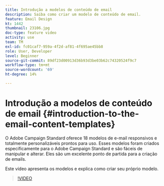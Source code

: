 ```yaml
---
title: Introdução a modelos de conteúdo de email
description: Saiba como criar um modelo de conteúdo de email.
feature: Email Design
kt: 1442
thumbnail: 23106.jpg
doc-type: feature video
activity: use
team: TM
exl-id: fc01caf7-959a-4f2d-af81-4f695ae45bb8
role: User, Developer
level: Beginner
source-git-commit: 89df23d00913d36b93d3be03b62c74320524f9c7
workflow-type: tm+mt
source-wordcount: '69'
ht-degree: 14%

---
```


# Introdução a modelos de conteúdo de email {#introduction-to-the-email-content-templates}

O Adobe Campaign Standard oferece 18 modelos de e-mail responsivos e totalmente personalizáveis prontos para uso. Esses modelos foram criados especificamente para o Adobe Campaign Standard e são fáceis de manipular e alterar. Eles são um excelente ponto de partida para a criação de emails.

Este vídeo apresenta os modelos e explica como criar seu próprio modelo.

>[!VIDEO](https://video.tv.adobe.com/v/23106?quality=12&learn=on)
